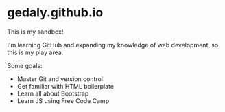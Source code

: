 # gedaly.github.io

This is my sandbox!

I'm learning GitHub and expanding my knowledge of web development, so this is my play area.

Some goals:
* Master Git and version control
* Get familiar with HTML boilerplate
* Learn all about Bootstrap
* Learn JS using Free Code Camp